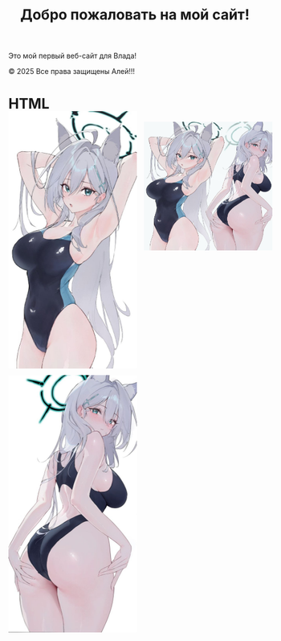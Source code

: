 <html lang="ru">
<head><link rel="stylesheet"type=”text/css” href=”” />
<meta charset="UTF-8">
<meta name="сайт" content="width=device-width, initial-scale=1.0">
<title>Мой не первый сайт</title>
</head>
<body>
<header>
<h1>Добро пожаловать на мой сайт!</h1>
</header>
<main>
<p>Это мой первый веб-сайт для Влада!</p>
</main>
<footer>
<p>  © 2025 Все права защищены Алей!!!</p>
<body>
<h1>HTML</h1>
<img src="1.jpg" alt="htlm" width="256" height="256"style="position: relative; left: 270px;" /> 
<img src="2.jpg" alt="htlm" width="256" height="512"style="position: relative; bottom: 280px;" /> 
<img src="3.jpg" alt="htlm" width="256" height="512"style="position: relative; bottom: 270px;" /> 
</body>
</footer>
</head>
</body>
</html>
